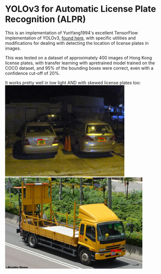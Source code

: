 # YOLOv3 for Automatic License Plate Recognition (ALPR)
This is an implementation of YunYang1994's excellent TensorFlow implementation of YOLOv3, [found here](https://github.com/YunYang1994/tensorflow-yolov3), with specific utilities and modifications for dealing with detecting the location of license plates in images.

This was tested on a dataset of approximately 400 images of Hong Kong license plates, with transfer learning with apretrained model trained on the COCO dataset, and 95% of the bounding boxes were correct, even with a confidence cut-off of 20%.

It works pretty well in low light AND with skewed license plates too:
<img src="https://raw.githubusercontent.com/SQMah/YOLOv3-Plate-Detection/master/assets/low_light.jpg" height="300px"></img>       <img src="https://raw.githubusercontent.com/SQMah/YOLOv3-Plate-Detection/master/assets/skew.jpg" height="300px"></img>
